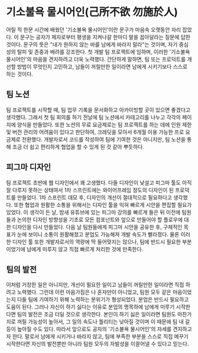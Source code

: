 # 기소불욕 물시어인(己所不欲 勿施於人)

어릴 적 한문 시간에 배웠던 '기소불욕 물시어인'이란 문구가 마음속 오랫동안 자리 잡았다. 이 문구는 공자가 제자로부터 평생을 지켜나갈 한마디 말을 꼽아달라는 질문에 답한 것이다. 문구의 뜻은 "내가 원하지 않는 바를 남에게 바라지 말라"는 것이며, 자기 중심성의 탈피 및 존중과 배려를 강조한다.
첫 개발 팀 프로젝트에 임하며, 이러한 '기소불욕 물시어인'의 마음을 견지하려고 더욱 노력했다. 간단하게 말하면, 팀 또는 프로덕트를 개선할 방법이 무엇인지 고민하고, 남들이 꺼릴만한 일이라면 남에게 시키기보다 스스로 하는 것이다.

## 팀 노션

팀 프로젝트를 시작할 때, 팀 업무 기록을 문서화하고 아카이빙할 곳이 있으면 좋겠다고 생각했다. 그래서 첫 팀 회의를 하기 전날에 팀 노션에서 카테고리를 나누고 각각의 페이지에 양식을 만들었다. 또한 노션의 무료 요금제로는 팀 프로젝트를 하는 데에 인원 제한 및 버전 관리의 어려움이 있다고 판단하여, 크레딧을 모아서 6개월 이용 가능한 프로 요금제로 전환했다. 개발자로서 코드를 작성하여 팀에 기여한 것은 아니지만, 팀 노션을 통해 조금 더 쉽고 편리하게 협업을 할 수 있게 된 것 같아 뿌듯하다.

## 피그마 디자인

팀 프로젝트 초반에 웹 디자인에서 꽤 고생했다. 다들 디자인이 낯설고 피그마 툴도 아직 잘 다루지 못하는 상태여서 1차 스프린트에는 와이어프레임 정도의 디자인이 된 프로덕트를 만들었다. 1차 스프린트 데모 후, 디자인의 개선이 절대적으로 필요하다고 생각했다. 또한 협업과 원활한 소통을 위해서는 디자인 툴을 익혀 빠르게 시안을 편집할 필요가 있었다. 이 생각이 든 날, 밤새 유튜브에 있는 피그마 강의를 빠르게 들은 뒤 이전에 팀원들과 논의한 디자인 방향성을 기초로 모든 컴포넌트와 앞으로 만들어야 할 플로우에 대한 디자인을 다시 만들었다. 다음 날 팀원들에게 피그마 시안을 공유한 후, 구체적인 목표가 눈에 보이니 소통이 원활해졌고 분업도 가능해져 개발 속도가 빨라졌다. 물론 이러한 디자인 툴 또한 개발자로서의 역량에 딱 들어맞지는 않으나, 팀에 반드시 필요한 부분이었기에 남에게 미루지 않고 직접 빠르게 처리한 것에 만족한다.

## 팀의 발전

이처럼 거창한 일은 아니지만, 개선이 필요한 일이고 남들이 꺼릴만한 일이라면 직접 하려고 노력했다. 그런데 이런 마음가짐은 나 혼자만이 아니었고, 팀원 모두 같은 마음이었는지 다들 팀에 기여하기 위해 노력하는 분위기가 형성되었다.
분업은 반드시 필요하고 도움이 된다. 그러나 자신이 하기 싫다는 이유로 분업의 명목하에 남에게 미루기 시작한다면 팀의 발전은 조금 더딜 것으로 생각한다. 본인이 하기 싫은 일이라면 팀원도 마찬가지로 꺼릴 가능성이 높아서, 그 일의 속도나 퀄리티는 낮아질 것이며 이 때문에 팀 내 갈등이 높아질 수도 있다.
따라서 앞으로도 공자의 '기소불욕 물시어인'의 자세를 견지하고자 한다. 말로서 남에게 시키거나 바라지 않고, 팀에 부족한 부분을 스스로 직접 메꾸기 시작한다면 자신의 발전뿐만 아니라 팀원 모두의 자발성을 이끌어낼 수 있다고 믿는다.
